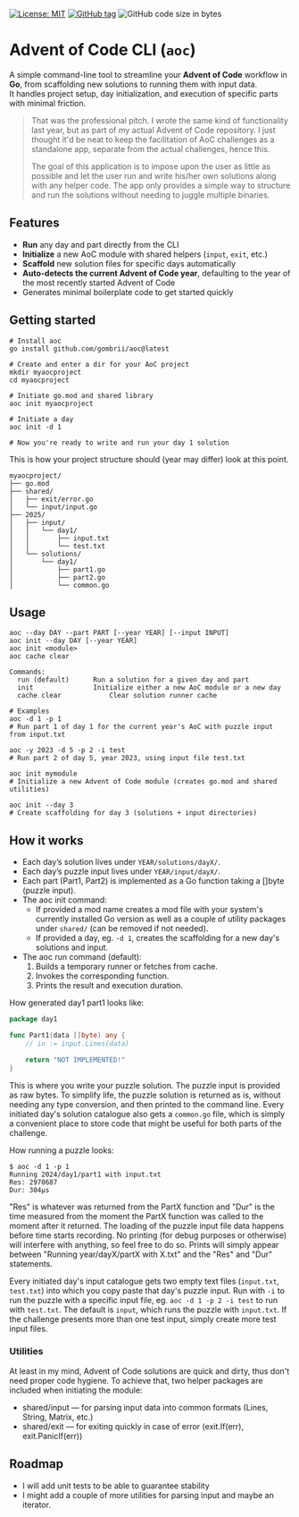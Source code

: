 [![License: MIT](https://img.shields.io/badge/License-MIT-yellow.svg)](LICENSE)
[![GitHub tag](https://img.shields.io/github/v/tag/gombrii/aoc)](https://github.com/gombrii/aoc/tags)
![GitHub code size in bytes](https://img.shields.io/github/languages/code-size/gombrii/aoc)


# Advent of Code CLI (`aoc`)

A simple command-line tool to streamline your **Advent of Code** workflow in **Go**, from scaffolding new solutions to running them with input data.  
It handles project setup, day initialization, and execution of specific parts with minimal friction.
> That was the professional pitch. I wrote the same kind of functionality last year, but as part of my actual Advent of Code repository. I just thought it'd be neat to keep the facilitation of AoC challenges as a standalone app, separate from the actual challenges, hence this.
>
> The goal of this application is to impose upon the user as little as possible and let the user run and write his/her own solutions along with any helper code. The app only provides a simple way to structure and run the solutions without needing to juggle multiple binaries.

## Features

- **Run** any day and part directly from the CLI
- **Initialize** a new AoC module with shared helpers (`input`, `exit`, etc.)
- **Scaffold** new solution files for specific days automatically
- **Auto-detects the current Advent of Code year**, defaulting to the year of the most recently started Advent of Code
- Generates minimal boilerplate code to get started quickly

## Getting started

```shell
# Install aoc
go install github.com/gombrii/aoc@latest

# Create and enter a dir for your AoC project
mkdir myaocproject
cd myaocproject

# Initiate go.mod and shared library
aoc init myaocproject

# Initiate a day
aoc init -d 1

# Now you're ready to write and run your day 1 solution
```

This is how your project structure should (year may differ) look at this point.

```
myaocproject/
├── go.mod
├── shared/
│   ├── exit/error.go
│   └── input/input.go
├── 2025/
│   ├── input/
│   │   └── day1/
│   │       ├── input.txt
│   │       └── test.txt
│   └── solutions/
│       └── day1/
│           ├── part1.go
│           ├── part2.go
│           └── common.go
```
## Usage
```
aoc --day DAY --part PART [--year YEAR] [--input INPUT]
aoc init --day DAY [--year YEAR]
aoc init <module>
aoc cache clear

Commands:
  run (default)      Run a solution for a given day and part
  init               Initialize either a new AoC module or a new day
  cache clear		     Clear solution runner cache

```

```shell
# Examples
aoc -d 1 -p 1
# Run part 1 of day 1 for the current year's AoC with puzzle input from input.txt

aoc -y 2023 -d 5 -p 2 -i test
# Run part 2 of day 5, year 2023, using input file test.txt

aoc init mymodule
# Initialize a new Advent of Code module (creates go.mod and shared utilities)

aoc init --day 3
# Create scaffolding for day 3 (solutions + input directories)
```

## How it works
- Each day’s solution lives under `YEAR/solutions/dayX/`.
- Each day’s puzzle input lives under `YEAR/input/dayX/`.
- Each part (Part1, Part2) is implemented as a Go function taking a []byte (puzzle input).
- The aoc init command:
    - If provided a mod name creates a mod file with your system's currently installed Go version as well as a couple of utility packages under `shared/` (can be removed if not needed).
    - If provided a day, eg. `-d 1`, creates the scaffolding for a new day's solutions and input.
- The aoc run command (default):
    1. Builds a temporary runner or fetches from cache.
    1. Invokes the corresponding function.
    1. Prints the result and execution duration.

How generated day1 part1 looks like:

```go
package day1

func Part1(data []byte) any {
	// in := input.Lines(data)

	return "NOT IMPLEMENTED!"
}
```

This is where you write your puzzle solution. The puzzle input is provided as raw bytes. To simplify life, the puzzle solution is returned as is, without needing any type conversion, and then printed to the command line. Every initiated day's solution catalogue also gets a `common.go` file, which is simply a convenient place to store code that might be useful for both parts of the challenge.

How running a puzzle looks:
```shell
$ aoc -d 1 -p 1
Running 2024/day1/part1 with input.txt
Res: 2970687
Dur: 304µs
```

"Res" is whatever was returned from the PartX function and "Dur" is the time measured from the moment the PartX function was called to the moment after it returned. The loading of the puzzle input file data happens before time starts recording. No printing (for debug purposes or otherwise) will interfere with anything, so feel free to do so. Prints will simply appear between "Running year/dayX/partX with X.txt" and the "Res" and "Dur" statements.

Every initiated day's input catalogue gets two empty text files (`input.txt`, `test.txt`) into which you copy paste that day's puzzle input. Run with `-i` to run the puzzle with a specific input file, eg. `aoc -d 1 -p 2 -i test` to run with `test.txt`. The default is `input`, which runs the puzzle with `input.txt`. If the challenge presents more than one test input, simply create more test input files.

### Utilities
At least in my mind, Advent of Code solutions are quick and dirty, thus don't need proper code hygiene. To achieve that, two helper packages are included when initiating the module:
- shared/input — for parsing input data into common formats (Lines, String, Matrix, etc.)
- shared/exit — for exiting quickly in case of error (exit.If(err), exit.PanicIf(err))

## Roadmap
- I will add unit tests to be able to guarantee stability
- I might add a couple of more utilities for parsing input and maybe an iterator.